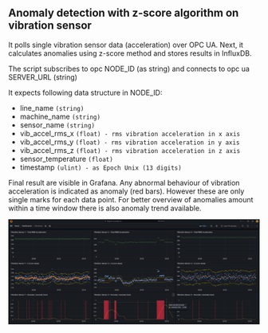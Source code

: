## Anomaly detection with z-score algorithm on vibration sensor

It polls single vibration sensor data (acceleration) over OPC UA.
Next, it calculates anomalies using z-score method and stores results in InfluxDB.

The script subscribes to opc NODE_ID (as string)
and connects to opc ua SERVER_URL (string)

It expects following data structure in NODE_ID:
* line_name `(string)`
* machine_name `(string)`
* sensor_name `(string)`
* vib_accel_rms_x `(float) - rms vibration acceleration in x axis `
* vib_accel_rms_y `(float) - rms vibration acceleration in y axis `
* vib_accel_rms_z `(float) - rms vibration acceleration in z axis `
* sensor_temperature `(float)`
* timestamp `(ulint) - as Epoch Unix (13 digits)`


Final result are  visible in Grafana.
Any abnormal behaviour of vibration acceleration is indicated as anomaly (red bars). However these are only single marks for each data point. For better overview of anomalies amount within a time window there is also anomaly trend available.

![vibration analytics grafana](doc/vibration-grafana.png)